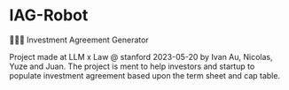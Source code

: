 # IAG-Robot
👩🏻‍⚖️ Investment Agreement Generator

Project made at LLM x Law @ stanford 2023-05-20 by Ivan Au, Nicolas, Yuze and Juan. The project is ment to help investors and startup to populate investment agreement based upon the term sheet and cap table.
